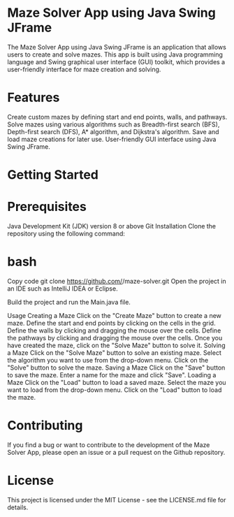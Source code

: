 # Maze Solver App using Java Swing JFrame
The Maze Solver App using Java Swing JFrame is an application that allows users to create and solve mazes. This app is built using Java programming language and Swing graphical user interface (GUI) toolkit, which provides a user-friendly interface for maze creation and solving.

# Features
Create custom mazes by defining start and end points, walls, and pathways.
Solve mazes using various algorithms such as Breadth-first search (BFS), Depth-first search (DFS), A* algorithm, and Dijkstra's algorithm.
Save and load maze creations for later use.
User-friendly GUI interface using Java Swing JFrame.
# Getting Started
# Prerequisites
Java Development Kit (JDK) version 8 or above
Git
Installation
Clone the repository using the following command:

# bash
Copy code
git clone https://github.com/<username>/maze-solver.git
Open the project in an IDE such as IntelliJ IDEA or Eclipse.

Build the project and run the Main.java file.

Usage
Creating a Maze
Click on the "Create Maze" button to create a new maze.
Define the start and end points by clicking on the cells in the grid.
Define the walls by clicking and dragging the mouse over the cells.
Define the pathways by clicking and dragging the mouse over the cells.
Once you have created the maze, click on the "Solve Maze" button to solve it.
Solving a Maze
Click on the "Solve Maze" button to solve an existing maze.
Select the algorithm you want to use from the drop-down menu.
Click on the "Solve" button to solve the maze.
Saving a Maze
Click on the "Save" button to save the maze.
Enter a name for the maze and click "Save".
Loading a Maze
Click on the "Load" button to load a saved maze.
Select the maze you want to load from the drop-down menu.
Click on the "Load" button to load the maze.
# Contributing
If you find a bug or want to contribute to the development of the Maze Solver App, please open an issue or a pull request on the Github repository.

# License
This project is licensed under the MIT License - see the LICENSE.md file for details.

